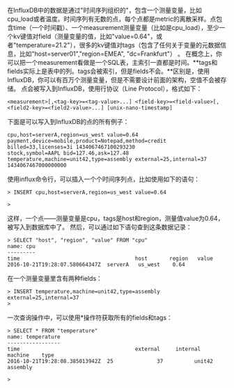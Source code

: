 在InfluxDB中的数据是通过"时间序列组织的"，包含一个测量变量，比如cpu_load或者温度。时间序列有无数的点，每个点都是metric的离散采样。点包含time（一个时间戳）、一个measurement测量变量（比如是cpu_load），至少一个kv键值对field（测量变量的值，比如"value=0.64"，或者"temperature=21.2"），很多的kv键值对tags（包含了任何关于变量的元数据信息，比如"host=server01","region=EMEA", "dc=Frankfurt"） 。
在概念上，你可以把一个measurement看做是一个SQL表，主索引一直都是时间。**tags和fields实际上是表中的列。tags会被索引，但是fields不会。**区别是，使用InfluxDB，你可以有百万个测量变量，但是不需要设计前面的架构，空值不会被存储。
点会被写入到InfluxDB，使用行协议（Line Protocol），格式如下：
```
<measurement>[,<tag-key>=<tag-value>...] <field-key>=<field-value>[,<field2-key>=<field2-value>...] [unix-nano-timestamp]
```

下面是可以写入到InfluxDB的点的所有例子：
```
cpu,host=serverA,region=us_west value=0.64
payment,device=mobile,product=Notepad,method=credit billed=33,licenses=3i 1434067467100293230
stock,symbol=AAPL bid=127.46,ask=127.48
temperature,machine=unit42,type=assembly external=25,internal=37 1434067467000000000
```

使用influx命令行，可以插入一个个时间序列点，比如使用如下的语句：
```
> INSERT cpu,host=serverA,region=us_west value=0.64

>
```

这样，一个点——测量变量是cpu，tags是host和region，测量值value为0.64，被写入到数据库中了。
然后，可以通过如下语句查到这条数据记录：
```
> SELECT "host", "region", "value" FROM "cpu"
name: cpu
---------
time                                     host       region   value
2016-10-21T19:28:07.580664347Z  serverA   us_west    0.64
```

在一个测量变量里含有两种fields：
```
> INSERT temperature,machine=unit42,type=assembly external=25,internal=37
>
```

一次查询操作中，可以使用*操作符获取所有的fields和tags：
```
> SELECT * FROM "temperature"
name: temperature
-----------------
time                                     external     internal   machine    type
2016-10-21T19:28:08.385013942Z  25              37          unit42  assembly

>
```
